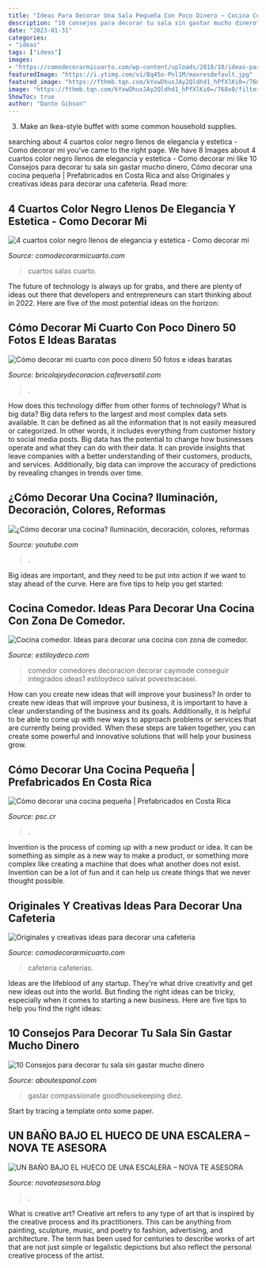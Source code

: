 ```yaml
---
title: "Ideas Para Decorar Una Sala Pequeña Con Poco Dinero ~ Cocina Comedor. Ideas Para Decorar Una Cocina Con Zona De Comedor."
description: "10 consejos para decorar tu sala sin gastar mucho dinero"
date: "2023-01-31"
categories:
- "ideas"
tags: ["ideas"]
images:
- "https://comodecorarmicuarto.com/wp-content/uploads/2018/10/ideas-para-decorar-una-cafeteria-con-poco-dinero.jpg"
featuredImage: "https://i.ytimg.com/vi/Bq45o-Pnl1M/maxresdefault.jpg"
featured_image: "https://fthmb.tqn.com/kYxwDhusJAy2Qldhd1_hPfXlKi0=/768x0/filters:no_upscale()/138154179-597b4a555f9b58928bd86ac0.jpg"
image: "https://fthmb.tqn.com/kYxwDhusJAy2Qldhd1_hPfXlKi0=/768x0/filters:no_upscale()/138154179-597b4a555f9b58928bd86ac0.jpg"
ShowToc: true
author: "Dante Gibson"
---
```



3. Make an Ikea-style buffet with some common household supplies.

	

		
searching about 4 cuartos color negro llenos de elegancia y estetica - Como decorar mi you've came to the right page. We have 8 Images about 4 cuartos color negro llenos de elegancia y estetica - Como decorar mi like 10 Consejos para decorar tu sala sin gastar mucho dinero, Cómo decorar una cocina pequeña | Prefabricados en Costa Rica and also Originales y creativas ideas para decorar una cafeteria. Read more:
		
    
## 4 Cuartos Color Negro Llenos De Elegancia Y Estetica - Como Decorar Mi

<img loading=lazy src="https://comodecorarmicuarto.com/wp-content/uploads/2020/05/cuartos-color-negro-salas.jpg" onerror="this.onerror=null;this.src='https://tse2.mm.bing.net/th?id=OIP.wgd1JDqYcfFKBtfUBKbIHgHaE8&amp;pid=15.1';" alt="4 cuartos color negro llenos de elegancia y estetica - Como decorar mi">

_Source: comodecorarmicuarto.com_

>cuartos salas cuarto. 

	

The future of technology is always up for grabs, and there are plenty of ideas out there that developers and entrepreneurs can start thinking about in 2022. Here are five of the most potential ideas on the horizon:

    
## Cómo Decorar Mi Cuarto Con Poco Dinero 50 Fotos E Ideas Baratas

<img loading=lazy src="https://bricolajeydecoracion.cafeversatil.com/wp-content/uploads/2010/05/56.jpg" onerror="this.onerror=null;this.src='https://tse4.mm.bing.net/th?id=OIP.pC_cHMINhaB2ivODlTYuOAHaJ3&amp;pid=15.1';" alt="Cómo decorar mi cuarto con poco dinero 50 fotos e ideas baratas">

_Source: bricolajeydecoracion.cafeversatil.com_

>. 

	

How does this technology differ from other forms of technology?
What is big data? Big data refers to the largest and most complex data sets available. It can be defined as all the information that is not easily measured or categorized. In other words, it includes everything from customer history to social media posts.
Big data has the potential to change how businesses operate and what they can do with their data. It can provide insights that leave companies with a better understanding of their customers, products, and services. Additionally, big data can improve the accuracy of predictions by revealing changes in trends over time.

    
## ¿Cómo Decorar Una Cocina? Iluminación, Decoración, Colores, Reformas

<img loading=lazy src="https://i.ytimg.com/vi/Bq45o-Pnl1M/maxresdefault.jpg" onerror="this.onerror=null;this.src='https://tse1.mm.bing.net/th?id=OIP.-kq5K5er7Kb2nrlfZpeLPQHaEK&amp;pid=15.1';" alt="¿Cómo decorar una cocina? Iluminación, decoración, colores, reformas">

_Source: youtube.com_

>. 

	

Big ideas are important, and they need to be put into action if we want to stay ahead of the curve. Here are five tips to help you get started: 

    
## Cocina Comedor. Ideas Para Decorar Una Cocina Con Zona De Comedor.

<img loading=lazy src="http://www.estiloydeco.com/wp-content/uploads/2017/08/cocina-comedor-1.jpg" onerror="this.onerror=null;this.src='https://tse4.mm.bing.net/th?id=OIP.UxnIeO72zchKGEyP6I5UcAHaJ4&amp;pid=15.1';" alt="Cocina comedor. Ideas para decorar una cocina con zona de comedor.">

_Source: estiloydeco.com_

>comedor comedores decoracion decorar caymode conseguir integrados ideas1 estiloydeco salvat povesteacasei. 

	

How can you create new ideas that will improve your business?
In order to create new ideas that will improve your business, it is important to have a clear understanding of the business and its goals. Additionally, it is helpful to be able to come up with new ways to approach problems or services that are currently being provided. When these steps are taken together, you can create some powerful and innovative solutions that will help your business grow.

    
## Cómo Decorar Una Cocina Pequeña | Prefabricados En Costa Rica

<img loading=lazy src="https://psc.cr/wp-content/uploads/2016/09/cocina-blanca.jpg" onerror="this.onerror=null;this.src='https://tse3.mm.bing.net/th?id=OIP.cQOnAesC1n-dhXAWuZph6QHaEs&amp;pid=15.1';" alt="Cómo decorar una cocina pequeña | Prefabricados en Costa Rica">

_Source: psc.cr_

>. 

	

Invention is the process of coming up with a new product or idea. It can be something as simple as a new way to make a product, or something more complex like creating a machine that does what another does not exist. Invention can be a lot of fun and it can help us create things that we never thought possible.

    
## Originales Y Creativas Ideas Para Decorar Una Cafeteria

<img loading=lazy src="https://comodecorarmicuarto.com/wp-content/uploads/2018/10/ideas-para-decorar-una-cafeteria-con-poco-dinero.jpg" onerror="this.onerror=null;this.src='https://tse3.mm.bing.net/th?id=OIP.vK98Wt9y2f7YOU1er11xUQAAAA&amp;pid=15.1';" alt="Originales y creativas ideas para decorar una cafeteria">

_Source: comodecorarmicuarto.com_

>cafeteria cafeterías. 

	

Ideas are the lifeblood of any startup. They're what drive creativity and get new ideas out into the world. But finding the right ideas can be tricky, especially when it comes to starting a new business. Here are five tips to help you find the right ideas: 

    
## 10 Consejos Para Decorar Tu Sala Sin Gastar Mucho Dinero

<img loading=lazy src="https://fthmb.tqn.com/kYxwDhusJAy2Qldhd1_hPfXlKi0=/768x0/filters:no_upscale()/138154179-597b4a555f9b58928bd86ac0.jpg" onerror="this.onerror=null;this.src='https://tse4.mm.bing.net/th?id=OIP.zPChHF5fvW--Y_4eyFZhlgHaLH&amp;pid=15.1';" alt="10 Consejos para decorar tu sala sin gastar mucho dinero">

_Source: aboutespanol.com_

>gastar compassionate goodhousekeeping diez. 

	

Start by tracing a template onto some paper.

    
## UN BAÑO BAJO EL HUECO DE UNA ESCALERA – NOVA TE ASESORA

<img loading=lazy src="https://i0.wp.com/novateasesora.blog/wp-content/uploads/2020/03/img-20200327-wa0033.jpg?fit=576%2C1024&amp;ssl=1" onerror="this.onerror=null;this.src='https://tse1.mm.bing.net/th?id=OIP.GpaycTWlN5W-S7pzWyNv2gHaNK&amp;pid=15.1';" alt="UN BAÑO BAJO EL HUECO DE UNA ESCALERA – NOVA TE ASESORA">

_Source: novateasesora.blog_

>. 

	

What is creative art?
Creative art refers to any type of art that is inspired by the creative process and its practitioners. This can be anything from painting, sculpture, music, and poetry to fashion, advertising, and architecture. The term has been used for centuries to describe works of art that are not just simple or legalistic depictions but also reflect the personal creative process of the artist.

